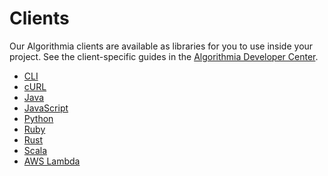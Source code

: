 # Clients

Our Algorithmia clients are available as libraries for you to use inside your project.
See the client-specific guides in the [Algorithmia Developer Center](http://developers.algorithmia.com).

* [CLI](http://developers.algorithmia.com/clients/cli/)
* [cURL](http://developers.algorithmia.com/clients/cURL/)
* [Java](http://developers.algorithmia.com/clients/java/)
* [JavaScript](http://developers.algorithmia.com/clients/javascript/)
* [Python](http://developers.algorithmia.com/clients/python/)
* [Ruby](http://developers.algorithmia.com/clients/ruby/)
* [Rust](http://developers.algorithmia.com/clients/rust/)
* [Scala](http://developers.algorithmia.com/clients/scala/)
* [AWS Lambda](http://developers.algorithmia.com/clients/aws-lambda/)
